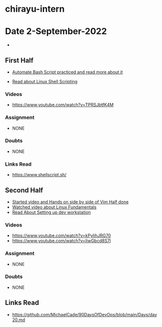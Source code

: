 # chirayu-intern

# Date 2-September-2022
- 
## First Half
- [Automate Bash Script practiced and read more about it](https://github.com/MichaelCade/90DaysOfDevOps/blob/main/Days/day19.md) 

- [Read about Linux Shell Scripting](https://www.shellscript.sh/)


### Videos
- https://www.youtube.com/watch?v=TPRSJbtfK4M 

 

### Assignment

- NONE

### Doubts

- NONE

### Links Read
- https://www.shellscript.sh/

## Second Half
- [Started video and Hands on side by side of Vim Half done](https://www.youtube.com/watch?v=IiwGbcd8S7I)
- [Watched video about Linux Fundamentals](https://www.youtube.com/watch?v=kPylihJRG70)
- [Read About Setting up dev workstation](https://github.com/MichaelCade/90DaysOfDevOps/blob/main/Days/day20.md)
### Videos
- https://www.youtube.com/watch?v=kPylihJRG70
- https://www.youtube.com/watch?v=IiwGbcd8S7I

### Assignment

-  NONE

### Doubts

- NONE

## Links Read

- https://github.com/MichaelCade/90DaysOfDevOps/blob/main/Days/day20.md























